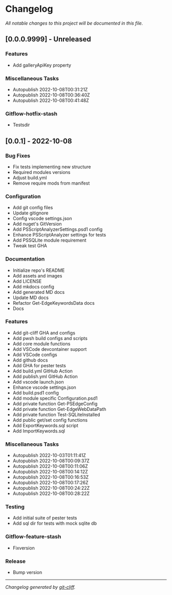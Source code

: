 # Changelog
*All notable changes to this project will be documented in this file.*

## [0.0.0.9999] - Unreleased

### Features

- Add galleryApiKey property

### Miscellaneous Tasks

- Autopublish 2022-10-08T00:31:21Z
- Autopublish 2022-10-08T00:36:40Z
- Autopublish 2022-10-08T00:41:48Z

### Gitflow-hotfix-stash

- Testsdir

## [0.0.1] - 2022-10-08

### Bug Fixes

- Fix tests implementing new structure
- Required modules versions
- Adjust build.yml
- Remove require mods from manifest

### Configuration

- Add git config files
- Update gitignore
- Config vscode settings.json
- Add nuget's GitVersion
- Add PSScriptAnalyzerSettings.psd1 config
- Enhance PSScriptAnalyzer settings for tests
- Add PSSQLite module requirement
- Tweak test GHA

### Documentation

- Initialize repo's README
- Add assets and images
- Add LICENSE
- Add mkdocs config
- Add generated MD docs
- Update MD docs
- Refactor Get-EdgeKeywordsData docs
- Docs

### Features

- Add git-cliff GHA and configs
- Add pwsh build configs and scripts
- Add core module functions
- Add VSCode devcontainer support
- Add VSCode configs
- Add github docs
- Add GHA for pester tests
- Add build.yml GitHub Action
- Add publish.yml GitHub Action
- Add vscode launch.json
- Enhance vscode settings.json
- Add build.psd1 config
- Add module specific Configuration.psd1
- Add private function Get-PSEdgeConfig
- Add private function Get-EdgeWebDataPath
- Add private function Test-SQLiteInstalled
- Add public get/set config functions
- Add ExportKeywords.sql script
- Add ImportKeywords.sql

### Miscellaneous Tasks

- Autopublish 2022-10-03T01:11:41Z
- Autopublish 2022-10-08T00:09:37Z
- Autopublish 2022-10-08T00:11:06Z
- Autopublish 2022-10-08T00:14:12Z
- Autopublish 2022-10-08T00:16:53Z
- Autopublish 2022-10-08T00:17:26Z
- Autopublish 2022-10-08T00:24:22Z
- Autopublish 2022-10-08T00:28:22Z

### Testing

- Add initial suite of pester tests
- Add sql dir for tests with mock sqlite db

### Gitflow-feature-stash

- Fixversion

### Release

- Bump version

***
*Changelog generated by [git-cliff](https://github.com/orhun/git-cliff).*
